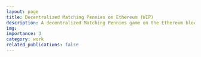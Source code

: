 ```yaml
---
layout: page
title: Decentralized Matching Pennies on Ethereum (WIP)
description: A decentralized Matching Pennies game on the Ethereum blockchain.
img:
importance: 3
category: work
related_publications: false
---
```

